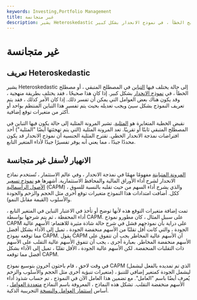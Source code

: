 ```yaml
---
keywords: Investing,Portfolio Management
title: غير متجانسة
description: يشير Heteroskedastic إلى حالة يختلف فيها التباين في المصطلح المتبقي ، أو مصطلح الخطأ ، في نموذج الانحدار بشكل كبير.
---
```


# غير متجانسة
## تعريف Heteroskedastic

يشير Heteroskedastic إلى حالة يختلف فيها [التباين](/variance) في المصطلح المتبقي ، أو مصطلح الخطأ ، في [نموذج الانحدار](/regression) بشكل كبير. إذا كان هذا صحيحًا ، فقد يختلف بطريقة منهجية ، وقد يكون هناك بعض العوامل التي يمكن أن تفسر ذلك. إذا كان الأمر كذلك ، فقد يتم تعريف النموذج بشكل سيئ ويجب تعديله بحيث يتم تفسير هذا التباين المنتظم بواحد أو أكثر من متغيرات توقع إضافية.

نقيض الخطية المتغايرة هو [المثلية](/homoskedastic). تشير المرونة المثلية إلى حالة يكون فيها التباين في المصطلح المتبقي ثابتًا أو تقريبًا. تعد المرونة المثلية (التي يتم تهجئتها أيضًا "المثلية") أحد افتراضات نمذجة الانحدار الخطي. تقترح المثلية الجنسية أن نموذج الانحدار قد يكون محددًا جيدًا ، مما يعني أنه يوفر تفسيرًا جيدًا لأداء المتغير التابع.

## الانهيار لأسفل غير متجانسة

[المرونة المتباينة](/heteroskedasticity) مفهومًا مهمًا في نمذجة الانحدار ، وفي عالم الاستثمار ، تُستخدم نماذج الانحدار لشرح أداء الأوراق المالية والمحافظ الاستثمارية. أشهرها هو [نموذج تسعير الأصول الرأسمالية](/capm) (CAPM) ، والذي يشرح أداء السهم من حيث تقلبه بالنسبة للسوق ككل. أضافت امتدادات هذا النموذج متغيرات توقع أخرى مثل الحجم والزخم والجودة والأسلوب (القيمة مقابل النمو).

تمت إضافة متغيرات التوقع هذه لأنها توضح أو تأخذ في الاعتبار التباين في المتغير التابع ، أداء المحفظة ، ثم يتم شرحها بواسطة CAPM. على سبيل المثال ، كان مطورو نموذج CAPM على دراية بأن نموذجهم فشل في شرح حالة شاذة مثيرة للاهتمام: الأسهم عالية الجودة ، والتي كانت أقل تقلبًا من الأسهم منخفضة الجودة ، تميل إلى الأداء بشكل أفضل مما توقعه نموذج CAPM. يقول CAPM أن الأسهم عالية المخاطر يجب أن تتفوق على الأسهم منخفضة المخاطر. بعبارة أخرى ، يجب أن تتفوق الأسهم عالية التقلب على الأسهم ذات التقلبات المنخفضة. لكن الأسهم عالية الجودة ، الأقل تقلبًا ، تميل إلى الأداء بشكل أفضل مما توقعه CAPM.

في وقت لاحق ، قام باحثون آخرون بتوسيع نموذج CAPM (الذي تم تمديده بالفعل ليشمل متغيرات تنبؤية أخرى مثل الحجم والأسلوب والزخم) ليشمل الجودة كمتغير إضافي للتنبؤ ، يُعرف أيضًا باسم "العامل". مع تضمين هذا العامل الآن في النموذج ، تم حساب شذوذ أداء الأسهم منخفضة التقلب. تشكل هذه النماذج ، المعروفة باسم النماذج [متعددة العوامل](/multifactor-model) ، أساس [استثمار العوامل والنسخة](/factor-investing) التجريبية الذكية.

